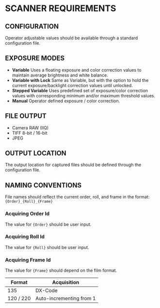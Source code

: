 # SCANNER REQUIREMENTS

## CONFIGURATION
Operator adjustable values should be available through a standard configuration file.

## EXPOSURE MODES
* **Variable**
  Uses a floating exposure and color correction values to maintain average brightness and white balance.
* **Variable with Lock**
  Same as Variable, but with the option to hold the current exposure/backlight correction values until unlocked.
* **Stepped Variable**
  Uses predefined set of exposure/color correction values with corresponding minimum and/or maximum threshold values.
* **Manual**
  Operator defined exposure / color correction.

## FILE OUTPUT
* Camera RAW (IIQ)
* TIFF 8-bit / 16-bit
* JPEG

## OUTPUT LOCATION
The output location for captured files should be defined through the configuration file.

## NAMING CONVENTIONS
File names should reflect the current order, roll, and frame in the format:`{Order}_{Roll}_{Frame}`

### Acquiring Order Id
The value for `{Order}` should be user input.

### Acquiring Roll Id
The value for `{Roll}` should be user input.

### Acquiring Frame Id
The value for `{Frame}` should depend on the film format.

| Format | Acquisition |
| ------ | ----------- |
| 135 | DX-Code |
| 120 / 220 | Auto-incrementing from 1 |
